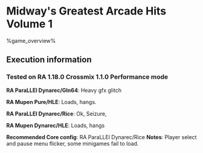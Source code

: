 # Midway's Greatest Arcade Hits Volume 1 

%game_overview%

## Execution information

### Tested on RA 1.18.0 Crossmix 1.1.0 Performance mode

**RA ParaLLEl Dynarec/Gln64**: Heavy gfx glitch

**RA Mupen Pure/HLE**: Loads, hangs.

**RA ParaLLEl Dynarec/Rice**: Ok, Seizure, 

**RA Mupen Dynarec/HLE**: Loads, hangs

**Recommended Core config**: RA ParaLLEl Dynarec/Rice
**Notes**: Player select and pause menu flicker, some minigames fail to load.